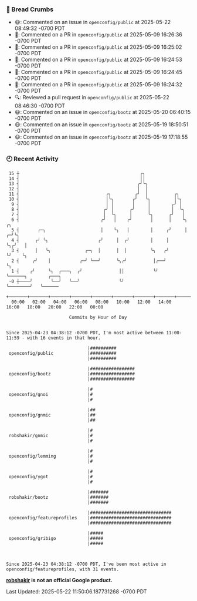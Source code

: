 ### 🍞 Bread Crumbs

 * 😃: Commented on an issue in `openconfig/public` at 2025-05-22 08:49:32 -0700 PDT
 * 💬: Commented on a PR in  `openconfig/public` at 2025-05-09 16:26:36 -0700 PDT
 * 💬: Commented on a PR in  `openconfig/public` at 2025-05-09 16:25:02 -0700 PDT
 * 💬: Commented on a PR in  `openconfig/public` at 2025-05-09 16:24:53 -0700 PDT
 * 💬: Commented on a PR in  `openconfig/public` at 2025-05-09 16:24:45 -0700 PDT
 * 💬: Commented on a PR in  `openconfig/public` at 2025-05-09 16:24:32 -0700 PDT
 * 🔍: Reviewed a pull request in  `openconfig/public` at 2025-05-22 08:46:30 -0700 PDT
 * 😃: Commented on an issue in `openconfig/bootz` at 2025-05-20 06:40:15 -0700 PDT
 * 😃: Commented on an issue in `openconfig/bootz` at 2025-05-19 18:50:51 -0700 PDT
 * 😃: Commented on an issue in `openconfig/bootz` at 2025-05-19 17:18:55 -0700 PDT

### 🕘 Recent Activity
```
 15 ┼                                              ╭╮
 14 ┤                                              ││
 13 ┤                                             ╭╯╰╮
 12 ┤                                             │  │
 11 ┤                                 ╭╮         ╭╯  │          ╭╮
 10 ┤                                 │╰╮       ╭╯   ╰╮         │╰╮
  9 ┤                                 │ │       │     │        ╭╯ │
  8 ┤                                ╭╯ │      ╭╯     │        │  ╰╮
  7 ┤                                │  ╰╮     │      ╰╮      ╭╯   │
  6 ┤                               ╭╯   │    ╭╯       │      │    ╰╮    ╭╮
  5 ┤       ╭─╮                     │    ╰╮   │        │     ╭╯     │  ╭─╯╰╮
  4 ┤      ╭╯ ╰╮                   ╭╯     │  ╭╯        │     │      ╰╮╭╯   │
  3 ┤      │   ╰╮             ╭─╮  │      │  │         ╰╮   ╭╯       ╰╯    ╰╮
  2 ┤     ╭╯    │           ╭─╯ ╰──╯      ╰╮╭╯          │╭──╯               ╰╮
  1 ┤    ╭╯     ╰╮  ╭───╮  ╭╯              ││           ╰╯                   ╰──────╮        ╭───╮
 -0 ┼────╯       ╰──╯   ╰──╯               ╰╯                                       ╰────────╯   ╰──────
    +───────+───────+───────+───────+───────+───────+───────+───────+───────+───────+───────+───────+────
  00:00   02:00   04:00   06:00   08:00   10:00   12:00   14:00   16:00   18:00   20:00   22:00   00:00   

						Commits by Hour of Day


Since 2025-04-23 04:38:12 -0700 PDT, I'm most active between 11:00-11:59 - with 16 events in that hour.

```



```
                               |##########
 openconfig/public             |##########
                               |##########

                               |#################
 openconfig/bootz              |#################
                               |#################

                               |#
 openconfig/gnoi               |#
                               |#

                               |##
 openconfig/gnmic              |##
                               |##

                               |#
 robshakir/gnmic               |#
                               |#

                               |#
 openconfig/lemming            |#
                               |#

                               |#
 openconfig/ygot               |#
                               |#

                               |#######
 robshakir/bootz               |#######
                               |#######

                               |###############################
 openconfig/featureprofiles    |###############################
                               |###############################

                               |#####
 openconfig/gribigo            |#####
                               |#####



Since 2025-04-23 04:38:12 -0700 PDT, I've been most active in openconfig/featureprofiles, with 31 events.

```
**[robshakir](mailto:robjs@google.com) is not an official Google product.**  


Last Updated: 2025-05-22 11:50:06.187731268 -0700 PDT
